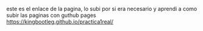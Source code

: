 este es el enlace de la pagina, lo subi por si era necesario y aprendi a como subir las paginas con guthub pages
https://kingbootleg.github.io/practica1real/
